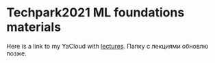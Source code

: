 # Techpark2021 ML foundations materials

Here is a link to my YaCloud with [lectures](https://disk.yandex.ru/d/IhjbFwh6-q9JdA).  Папку с лекциями обновлю позже.

